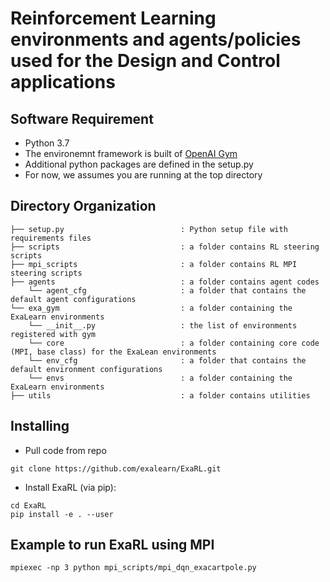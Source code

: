 # Reinforcement Learning environments and agents/policies used for the Design and Control applications

## Software Requirement
* Python 3.7 
* The environemnt framework is built of [OpenAI Gym](https://gym.openai.com) 
* Additional python packages are defined in the setup.py 
* For now, we assumes you are running at the top directory 

## Directory Organization
```
├── setup.py                          : Python setup file with requirements files 
├── scripts                           : a folder contains RL steering scripts
├── mpi_scripts                       : a folder contains RL MPI steering scripts
├── agents                            : a folder contains agent codes
    └── agent_cfg                     : a folder that contains the default agent configurations   
└── exa_gym                           : a folder containing the ExaLearn environments
    └── __init__.py                   : the list of environments registered with gym
    └── core                          : a folder containing core code (MPI, base class) for the ExaLean environments
    └── env_cfg                       : a folder that contains the default environment configurations   
    └── envs                          : a folder containing the ExaLearn environments
├── utils                             : a folder contains utilities         
```

## Installing 
* Pull code from repo
```
git clone https://github.com/exalearn/ExaRL.git
```
* Install ExaRL (via pip):
```
cd ExaRL
pip install -e . --user
```

## Example to run ExaRL using MPI 
```
mpiexec -np 3 python mpi_scripts/mpi_dqn_exacartpole.py
```
